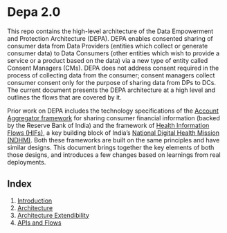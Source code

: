 # Depa 2.0

This repo contains the high-level architecture of the Data Empowerment and Protection Architecture (DEPA). DEPA enables consented sharing of consumer data from Data Providers (entities which collect or generate consumer data) to Data Consumers (other entities which wish to provide a service or a product based on the data) via a new type of entity called Consent Managers (CMs). DEPA does not address consent required in the process of collecting data from the consumer; consent managers collect consumer consent only for the purpose of sharing data from DPs to DCs. The current document presents the DEPA architecture at a high level and outlines the flows that are covered by it.

Prior work on DEPA includes the technology specifications of the [Account Aggregator framework](https://api.rebit.org.in/) for sharing consumer financial information (backed by the Reserve Bank of India) and the framework of [Health Information Flows (HIFs)](https://ispirt.in/depa-hif/), a key building block of India’s [National Digital Health Mission (NDHM)](https://ndhm.gov.in/). Both these frameworks are built on the same principles and have similar designs. This document brings together the key elements of both those designs, and introduces a few changes based on learnings from real deployments.

## **Index**

 1. [Introduction](/1_Introduction.md)
 2. [Architecture](/2_Architecture.md)
 3. [Architecture Extendibility](/2_ArchitectureExtentions.md)
 4. [APIs and Flows](/4_APIs.md)




